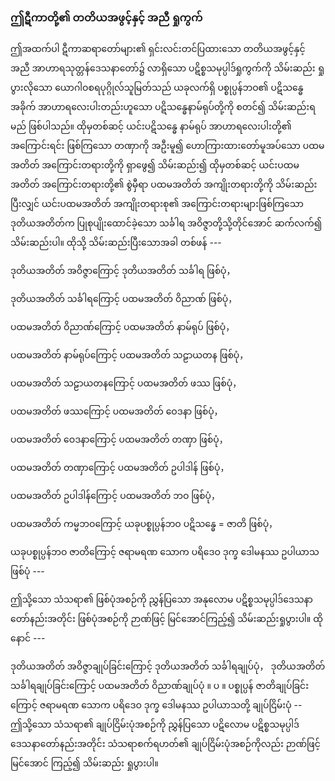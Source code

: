 ### ဤဋီကာတို့၏ တတိယအဖွင့်နှင့် အညီ ရှုကွက်

ဤအထက်ပါ ဋီကာဆရာတော်များ၏ ရှင်းလင်းတင်ပြထားသော တတိယအဖွင့်နှင့် အညီ အာဟာရသုတ္တန်ဒေသနာတော်၌ လာရှိသော ပဋိစ္စသမုပ္ပါဒ်ရှုကွက်ကို သိမ်းဆည်း ရှုပွားလိုသော ယောဂါဝစရပုဂ္ဂိုလ်သူမြတ်သည် ယခုလက်ရှိ ပစ္စုပ္ပန်ဘဝ၏ ပဋိသန္ဓေအခိုက် အာဟာရလေးပါးတည်းဟူသော ပဋိသန္ဓေနာမ်ရုပ်တို့ကို စတင်၍ သိမ်းဆည်းရမည် ဖြစ်ပါသည်။ 
ထိုမှတစ်ဆင့် ယင်းပဋိသန္ဓေ နာမ်ရုပ် အာဟာရလေးပါးတို့၏ အကြောင်းရင်း ဖြစ်ကြသော တဏှာကို အဦးမူ၍ ဟောကြားထားတော်မူအပ်သော ပထမအတိတ် အကြောင်းတရားတို့ကို ရှာဖွေ၍ သိမ်းဆည်း၍ ထိုမှတစ်ဆင့် ယင်းပထမအတိတ် အကြောင်းတရားတို့၏ စွဲမှီရာ ပထမအတိတ် အကျိုးတရားတို့ကို သိမ်းဆည်းပြီးလျှင် ယင်းပထမအတိတ် အကျိုးတရားစု၏ အကြောင်းတရားများဖြစ်ကြသော ဒုတိယအတိတ်က ပြုစုပျိုးထောင်ခဲ့သော သင်္ခါရ အဝိဇ္ဇာတို့သို့တိုင်အောင် ဆက်လက်၍ သိမ်းဆည်းပါ။ 
ထိုသို့ သိမ်းဆည်းပြီးသောအခါ တစ်ဖန် ---

ဒုတိယအတိတ် အဝိဇ္ဇာကြောင့် ဒုတိယအတိတ် သင်္ခါရ ဖြစ်ပုံ，

ဒုတိယအတိတ် သင်္ခါရကြောင့် ပထမအတိတ် ဝိညာဏ် ဖြစ်ပုံ，

ပထမအတိတ် ဝိညာဏ်ကြောင့် ပထမအတိတ် နာမ်ရုပ် ဖြစ်ပုံ，

ပထမအတိတ် နာမ်ရုပ်ကြောင့် ပထမအတိတ် သဠာယတန ဖြစ်ပုံ，

ပထမအတိတ် သဠာယတနကြောင့် ပထမအတိတ် ဖဿ ဖြစ်ပုံ，

ပထမအတိတ် ဖဿကြောင့် ပထမအတိတ် ဝေဒနာ ဖြစ်ပုံ，

ပထမအတိတ် ဝေဒနာကြောင့် ပထမအတိတ် တဏှာ ဖြစ်ပုံ，

ပထမအတိတ် တဏှာကြောင့် ပထမအတိတ် ဥပါဒါန် ဖြစ်ပုံ，

ပထမအတိတ် ဥပါဒါန်ကြောင့် ပထမအတိတ် ဘဝ ဖြစ်ပုံ，

ပထမအတိတ် ကမ္မဘဝကြောင့် ယခုပစ္စုပ္ပန်ဘဝ ပဋိသန္ဓေ = ဇာတိ ဖြစ်ပုံ，

ယခုပစ္စုပ္ပန်ဘဝ ဇာတိကြောင့် ဇရာမရဏ သောက ပရိဒေဝ ဒုက္ခ ဒေါမနဿ ဥပါယာသ ဖြစ်ပုံ ---

ဤသို့သော သံသရာ၏ ဖြစ်ပုံအစဉ်ကို ညွှန်ပြသော အနုလောမ ပဋိစ္စသမုပ္ပါဒ်ဒေသနာတော်နည်းအတိုင်း ဖြစ်ပုံအစဉ်ကို ဉာဏ်ဖြင့် မြင်အောင်ကြည့်၍ သိမ်းဆည်းရှုပွားပါ။ 
ထိုနောင် ---

ဒုတိယအတိတ် အဝိဇ္ဇာချုပ်ခြင်းကြောင့် ဒုတိယအတိတ် သင်္ခါရချုပ်ပုံ， ဒုတိယအတိတ် သင်္ခါရချုပ်ခြင်းကြောင့် ပထမအတိတ် ဝိညာဏ်ချုပ်ပုံ ။ ပ ။ ပစ္စုပ္ပန် ဇာတိချုပ်ခြင်းကြောင့် ဇရာမရဏ သောက ပရိဒေဝ ဒုက္ခ ဒေါမနဿ ဥပါယာသတို့ ချုပ်ငြိမ်းပုံ -- ဤသို့သော သံသရာ၏ ချုပ်ငြိမ်းပုံအစဉ်ကို ညွှန်ပြသော ပဋိလောမ ပဋိစ္စသမုပ္ပါဒ်ဒေသနာတော်နည်းအတိုင်း သံသရာစက်ရဟတ်၏ ချုပ်ငြိမ်းပုံအစဉ်ကိုလည်း ဉာဏ်ဖြင့် မြင်အောင် ကြည့်၍ သိမ်းဆည်း ရှုပွားပါ။
